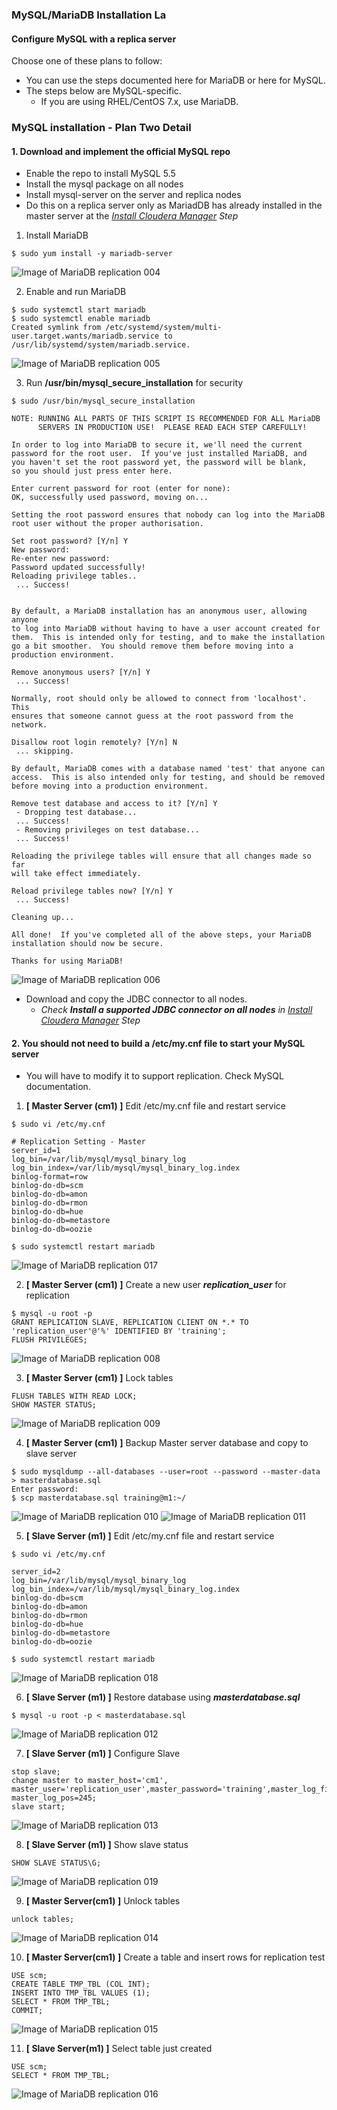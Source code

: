 ### MySQL/MariaDB Installation La
#### Configure MySQL with a replica server
Choose one of these plans to follow:
  - You can use the steps documented here for MariaDB or here for MySQL.
  - The steps below are MySQL-specific.
    - If you are using RHEL/CentOS 7.x, use MariaDB.

### MySQL installation - Plan Two Detail
#### 1. Download and implement the official MySQL repo
  - Enable the repo to install MySQL 5.5
  - Install the mysql package on all nodes
  - Install mysql-server on the server and replica nodes
  - Do this on a replica server only as MariadDB has already installed in the master server at the _[Install Cloudera Manager](02_InstallClouderaManager.md) Step_

1. Install MariaDB
```
$ sudo yum install -y mariadb-server
```
![Image of MariaDB replication 004](screenshots/mariadb-replica-004.png)

2. Enable and run MariaDB
```
$ sudo systemctl start mariadb
$ sudo systemctl enable mariadb
Created symlink from /etc/systemd/system/multi-user.target.wants/mariadb.service to /usr/lib/systemd/system/mariadb.service.
```
![Image of MariaDB replication 005](screenshots/mariadb-replica-005.png)

3. Run **/usr/bin/mysql_secure_installation** for security
```
$ sudo /usr/bin/mysql_secure_installation

NOTE: RUNNING ALL PARTS OF THIS SCRIPT IS RECOMMENDED FOR ALL MariaDB
      SERVERS IN PRODUCTION USE!  PLEASE READ EACH STEP CAREFULLY!

In order to log into MariaDB to secure it, we'll need the current
password for the root user.  If you've just installed MariaDB, and
you haven't set the root password yet, the password will be blank,
so you should just press enter here.

Enter current password for root (enter for none):
OK, successfully used password, moving on...

Setting the root password ensures that nobody can log into the MariaDB
root user without the proper authorisation.

Set root password? [Y/n] Y
New password:
Re-enter new password:
Password updated successfully!
Reloading privilege tables..
 ... Success!


By default, a MariaDB installation has an anonymous user, allowing anyone
to log into MariaDB without having to have a user account created for
them.  This is intended only for testing, and to make the installation
go a bit smoother.  You should remove them before moving into a
production environment.

Remove anonymous users? [Y/n] Y
 ... Success!

Normally, root should only be allowed to connect from 'localhost'.  This
ensures that someone cannot guess at the root password from the network.

Disallow root login remotely? [Y/n] N
 ... skipping.

By default, MariaDB comes with a database named 'test' that anyone can
access.  This is also intended only for testing, and should be removed
before moving into a production environment.

Remove test database and access to it? [Y/n] Y
 - Dropping test database...
 ... Success!
 - Removing privileges on test database...
 ... Success!

Reloading the privilege tables will ensure that all changes made so far
will take effect immediately.

Reload privilege tables now? [Y/n] Y
 ... Success!

Cleaning up...

All done!  If you've completed all of the above steps, your MariaDB
installation should now be secure.

Thanks for using MariaDB!
```
![Image of MariaDB replication 006](screenshots/mariadb-replica-006.png)

  - Download and copy the JDBC connector to all nodes.
    - _Check **Install a supported JDBC connector on all nodes** in [Install Cloudera Manager](02_InstallClouderaManager.md) Step_

#### 2. You should not need to build a /etc/my.cnf file to start your MySQL server
  - You will have to modify it to support replication. Check MySQL documentation.

1. **[ Master Server (cm1) ]** Edit /etc/my.cnf file and restart service
```
$ sudo vi /etc/my.cnf

# Replication Setting - Master
server_id=1
log_bin=/var/lib/mysql/mysql_binary_log
log_bin_index=/var/lib/mysql/mysql_binary_log.index
binlog-format=row
binlog-do-db=scm
binlog-do-db=amon
binlog-do-db=rmon
binlog-do-db=hue
binlog-do-db=metastore
binlog-do-db=oozie

$ sudo systemctl restart mariadb
```  
![Image of MariaDB replication 017](screenshots/mariadb-replica-017.png)

2. **[ Master Server (cm1) ]** Create a new user **_replication_user_** for replication
```
$ mysql -u root -p
GRANT REPLICATION SLAVE, REPLICATION CLIENT ON *.* TO 'replication_user'@'%' IDENTIFIED BY 'training';
FLUSH PRIVILEGES;
```
![Image of MariaDB replication 008](screenshots/mariadb-replica-008.png)

3. **[ Master Server (cm1) ]** Lock tables
```
FLUSH TABLES WITH READ LOCK;
SHOW MASTER STATUS;
```
![Image of MariaDB replication 009](screenshots/mariadb-replica-009.png)

4. **[ Master Server (cm1) ]** Backup Master server database and copy to slave server
```
$ sudo mysqldump --all-databases --user=root --password --master-data > masterdatabase.sql
Enter password:
$ scp masterdatabase.sql training@m1:~/
```
![Image of MariaDB replication 010](screenshots/mariadb-replica-010.png)
![Image of MariaDB replication 011](screenshots/mariadb-replica-011.png)

5. **[ Slave Server (m1) ]** Edit /etc/my.cnf file and restart service
```
$ sudo vi /etc/my.cnf

server_id=2
log_bin=/var/lib/mysql/mysql_binary_log
log_bin_index=/var/lib/mysql/mysql_binary_log.index
binlog-do-db=scm
binlog-do-db=amon
binlog-do-db=rmon
binlog-do-db=hue
binlog-do-db=metastore
binlog-do-db=oozie

$ sudo systemctl restart mariadb
```
![Image of MariaDB replication 018](screenshots/mariadb-replica-018.png)

6. **[ Slave Server (m1) ]** Restore database using **_masterdatabase.sql_**
```
$ mysql -u root -p < masterdatabase.sql
```
![Image of MariaDB replication 012](screenshots/mariadb-replica-012.png)

7. **[ Slave Server (m1) ]**  Configure Slave
```
stop slave;
change master to master_host='cm1', master_user='replication_user',master_password='training',master_log_file='mysql_binary_log.000008', master_log_pos=245;
slave start;
```
![Image of MariaDB replication 013](screenshots/mariadb-replica-013.png)

8.  **[ Slave Server (m1) ]** Show slave status
```
SHOW SLAVE STATUS\G;
```
![Image of MariaDB replication 019](screenshots/mariadb-replica-019.png)

9. **[ Master Server(cm1) ]** Unlock tables
```
unlock tables;
```
![Image of MariaDB replication 014](screenshots/mariadb-replica-014.png)

10. **[ Master Server(cm1) ]** Create a table and insert rows for replication test
```
USE scm;
CREATE TABLE TMP_TBL (COL INT);
INSERT INTO TMP_TBL VALUES (1);
SELECT * FROM TMP_TBL;
COMMIT;
```
![Image of MariaDB replication 015](screenshots/mariadb-replica-015.png)

11. **[ Slave Server(m1) ]** Select table just created
```
USE scm;
SELECT * FROM TMP_TBL;
```
![Image of MariaDB replication 016](screenshots/mariadb-replica-016.png)
